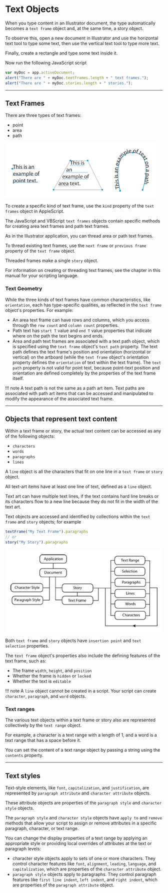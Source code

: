 # Text Objects

When you type content in an Illustrator document, the type automatically becomes a `text frame` object and, at the same time, a story object.

To observe this, open a new document in Illustrator and use the horizontal text tool to type some text, then use the vertical text tool to type more text.

Finally, create a rectangle and type some text inside it.

Now run the following JavaScript script

```javascript
var myDoc = app.activeDocument;
alert("There are " + myDoc.textFrames.length + " text frames.");
alert("There are " + myDoc.stories.length + " stories.");
```

---

## Text Frames

There are three types of text frames:

- point
- area
- path

![Text Frames](_static/textFrames.jpg)

To create a specific kind of text frame, use the `kind` property of the `text frames` object in AppleScript.

The JavaScript and VBScript `text frames` objects contain specific methods for creating area text frames and path text frames.

As in the Illustrator application, you can thread area or path text frames.

To thread existing text frames, use the `next frame` or `previous frame` property of the `text frame` object.

Threaded frames make a single `story` object.

For information on creating or threading text frames, see the chapter in this manual for your scripting language.

### Text Geometry

While the three kinds of text frames have common characteristics, like `orientation`, each has type-specific qualities, as reflected in the `text frame` object's properties. For example:

- An area text frame can have rows and columns, which you access through the `row count` and `column count` properties.
- Path text has `start T` value and `end T` value properties that indicate where on the path the text begins and ends.
- Area and path text frames are associated with a text path object, which is specified using the `text frame` object's `text path` property. The text path defines the text frame's position and orientation (horizontal or vertical) on the artboard (while the `text frame` object's orientation property defines the `orientation` of text within the text frame). The `text path` property is not valid for point text, because point-text position and orientation are defined completely by the properties of the text frame itself.

!!! note
    A text path is not the same as a path art item. Text paths are associated with path art items that can be accessed and manipulated to modify the appearance of the associated text frame.

---

## Objects that represent text content

Within a text frame or story, the actual text content can be accessed as any of the following objects:

- `characters`
- `words`
- `paragraphs`
- `lines`

A `line` object is all the characters that fit on one line in a `text frame` or `story` object.

All text-art items have at least one line of text, defined as a `line` object.

Text art can have multiple text lines, if the text contains hard line breaks or its characters flow to a new line because they do not fit in the width of the text art.

Text objects are accessed and identified by collections within the `text frame` and `story` objects; for example

```javascript
textFrame("My Text Frame").paragraphs
// or
story("My Story").paragraphs
```

![Text Frames](_static/textModel.jpg)

Both `text frame` and `story` objects have `insertion point` and `text selection` properties.

The `text frame` object's properties also include the defining features of the text frame, such as:

- The frame `width`, `height`, and `position`
- Whether the frame is `hidden` or `locked`
- Whether the text is `editable`

!!! note
    A `line` object cannot be created in a script. Your script can create `character`, `paragraph`, and `word` objects.

### Text ranges

The various text objects within a text frame or story also are represented collectively by the `text range` object.

For example, a character is a text range with a length of 1, and a word is a text range that has a space before it.

You can set the content of a text range object by passing a string using the `contents` property.

---

## Text styles

Text-style elements, like `font`, `capitalization`, and `justification`, are represented by `paragraph attribute` and `character attribute` objects.

These attribute objects are properties of the `paragraph style` and `character style` objects.

The `paragraph style` and `character style` objects have `apply to` and `remove` methods that allow your script to assign or remove attributes in a specific paragraph, character, or text range.

You can change the display properties of a text range by applying an appropriate style or providing local overrides of attributes at the text or paragraph levels:

- character style objects apply to sets of one or more characters. They control character features like `font`, `alignment`, `leading`, `language`, and `capitalization`, which are properties of the `character attribute` object.
- `paragraph style` objects apply to paragraphs. They control paragraph features like `first line indent`, `left indent`, and `right indent`, which are properties of the `paragraph attribute` object.
